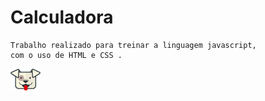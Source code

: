 # Calculadora

    Trabalho realizado para treinar a linguagem javascript,
    com o uso de HTML e CSS .

![dog](./eddie.png)
